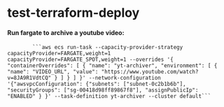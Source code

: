 # test-terraform-deploy


#### Run fargate to archive a youtube video:

            ```aws ecs run-task --capacity-provider-strategy capacityProvider=FARGATE,weight=1 capacityProvider=FARGATE_SPOT,weight=1 --overrides '{ "containerOverrides": [ { "name": "yt-archiver", "environment": [ { "name": "VIDEO_URL", "value": "https://www.youtube.com/watch?v=8JA9R1VdtCQ" } ] } ] }' --network-configuration '{"awsvpcConfiguration": {"subnets": ["subnet-0c2b1b6b"], "securityGroups": ["sg-00418d98ff89867f8"], "assignPublicIp": "ENABLED" } }' --task-definition yt-archiver --cluster default```
